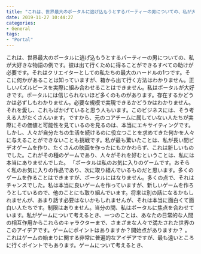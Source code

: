 ```yaml
---
title: "これは、世界最大のポータルに逃げ込もうとするパーティーの男についての、私が大好きな物語の例です。"
date: 2019-11-27 10:44:27
categories:
- General
tags:
- "Portal"
---
```


これは、世界最大のポータルに逃げ込もうとするパーティーの男についての、私が大好きな物語の例です。彼は出て行くために得ることができるすべての助けが必要です。それはクリエイターとしての私たちの最大のハードルの1つです。そこに何かがあることは知っていますが、箱から出て行く方法はわかりません。正しいパズルピースを実際に組み合わせることはできません。私はポータルが大好きです。ポータルには信じられないほど多くのものがあります。存在するかどうかは必ずしもわかりません。必要な規模で実現できるかどうかはわかりません。それを愛し、これもばかげていると思う人もいます。このビジネスには、そう考える人がたくさんいます。ですから、元のコアチームに属していない人たちが実際にその価値と可能性を見ているのを見るのは、本当にエキサイティングです。しかし、人々が自分たちの生活を続けるのに役立つことを求めてきた何かを人々に与えることができないことも挑戦です。私が最も驚いたことは、私が長い間ビデオゲームを作り、たくさんの映画を作ったにもかかわらず、これは新しいものでした。これがその種のゲームであり、人々がそれを好むということは、私には本当にありませんでした。 「ポータルは私のお気に入りのゲームです。おそらく私のお気に入りの作品であり、次に取り組んでいるものだと思います。多くのゲームを作ることはできますが、ポータルにはなりません。多くの点で、それはチャンスでした。私は本当に良いゲームを作っていますが、新しいゲームを作ろうとしているので、他のことにも取り組んでいます。将来は別の話になるかもしれませんが、あまり話す必要はないかもしれませんが、それは本当に面白くて面白い人たちです。制限はありません。当分の間、私はポータルに焦点を合わせています。私がゲームについて考えるとき、一つのことは、あなたの日常的な人間の相互作用からこれらのキャラクターまで、さまざまな人々で満たされた世界のこのアイデアです。ゲームにポイントはありますか？開始点がありますか？ 。これはゲームの始まりに関する非常に普遍的なアイデアですが、最も遠いところに行くポイントでもあります。ゲームについて考えるとき、
